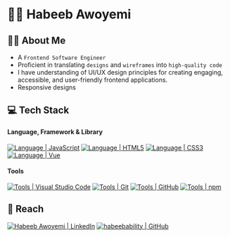 # 👨‍💻 Habeeb Awoyemi

## :tipping_hand_man: About Me

- A `Frontend Software Engineer`
- Proficient in translating `designs` and `wireframes` into `high-quality code`
- I have understanding of UI/UX design principles for creating engaging, accessible, and user-friendly frontend applications.
- Responsive designs

## :computer: Tech Stack

#### Language, Framework & Library

[![Language | JavaScript](https://img.shields.io/badge/Javascript-eeeeee?style=for-the-badge&logo=javascript&logoColor=F7DF1E&labelColor=000000)][javascript]
[![Language | HTML5](https://img.shields.io/badge/html5-eeeeee?style=for-the-badge&logo=html5&logoColor=ffffff&labelColor=E34F26)][html5]
[![Language | CSS3](https://img.shields.io/badge/CSS3-eeeeee?style=for-the-badge&logo=css3&logoColor=ffffff&labelColor=1572B6)][css3]
[![Language | Vue](https://img.shields.io/badge/Vue-eeeeee?style=for-the-badge&logo=vue&logoColor=ffffff&labelColor=1572B6)][vue]

#### Tools

[![Tools | Visual Studio Code](https://img.shields.io/badge/Visual_Studio_Code-eeeeee?style=for-the-badge&logo=visual-studio-code&logoColor=007ACC&labelColor=2C2C32)][visual_studio_code]
[![Tools | Git](https://img.shields.io/badge/Git-eeeeee?style=for-the-badge&logo=git&logoColor=F05032&labelColor=f0efe7)][git]
[![Tools | GitHub](https://img.shields.io/badge/Github-eeeeee?style=for-the-badge&logo=github&logoColor=ffffff&labelColor=181717)][github]
[![Tools | npm](https://img.shields.io/badge/npm-eeeeee?style=for-the-badge&logo=npm&logoColor=CB3837&labelColor=fefefe)][npm]

<!-- ## :memo: GitHub Stats -->

## :round_pushpin: Reach

[![Habeeb Awoyemi | LinkedIn](https://img.shields.io/badge/habeeb-awoyemi-eeeeee?style=for-the-badge&logo=linkedin&logoColor=ffffff&labelColor=0A66C2)][reach_linkedin]
[![habeebability | GitHub](https://img.shields.io/badge/habeebability-eeeeee?style=for-the-badge&logo=github&logoColor=ffffff&labelColor=181717)][reach_github]

<!-- LINKS -->
<!--  Language -->

[css3]: https://developer.mozilla.org/en-US/docs/Web/CSS
[html5]: https://developer.mozilla.org/en-US/docs/Web/HTML
[javascript]: https://developer.mozilla.org/en-US/docs/Web/JavaScript
[sass]: https://sass-lang.com/

<!-- Framework & Library -->

[vue]: https://vuejs.org/
[vuex]: https://vuex.vuejs.org/
[pinia]: https://pinia.vuejs.org/

<!-- Tools -->

[git]: https://git-scm.com/
[github]: https://github.com/
[vercel]: https://www.vercel.com/
[npm]: https://www.npmjs.com/
[visual_studio_code]: https://code.visualstudio.com/
[figma]: https://figma.com
[tailwindcss]: https://tailwindcss.com/
[streak_stats]: https://github.com/habeebability/github-readme-streak-stats

<!-- Reach -->

[reach_github]: https://github.com/habeebability
[reach_linkedin]: https://www.linkedin.com/in/habeeb-awoyemi
